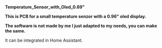 **Temperature_Sensor_with_Oled_0.69"**

**This is PCB for a small temperature senzor with a 0.96" oled display.**

**The software is not made by me I just adapted to my needs, you can make the same.**

It can be integrated in Home Assistant.
